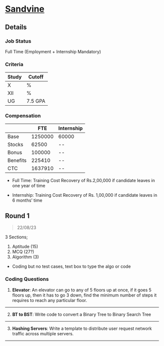 # [Sandvine](https://sandvine.com/)

## Details

### Job Status

Full Time (Employment + Internship Mandatory)

### Criteria

| Study | Cutoff  |
|-------|---------|
| X     | %       |
| XII   | %       |
| UG    | 7.5 GPA |

[comment]: # (Any other details go under this. This is a comment)

### Compensation

|          | FTE     | Internship |
|----------|---------|------------|
| Base     | 1250000 | 60000      |
| Stocks   | 62500   | --         |
| Bonus    | 100000  | --         |
| Benefits | 225410  | --         |
| CTC      | 1637910 | --         |

[comment]: # (Details about the rounds go under this comment.)

- Full Time: Training Cost Recovery of  Rs.2,00,000 if candidate leaves in one year of time

- Internship: Training Cost Recovery of Rs. 1,00,000 if candidate leaves in 6 months’ time

## Round 1

> 22/08/23

[comment]: # (Summary of the sections and experience below this comment.)

3 Sections;
1. Aptitude (15)
2. MCQ (27?)
3. Algorithm (3)

- Coding but no test cases, text box to type the algo or code

### Coding Questions

1. **Elevator**: An elevator can go to any of 5 floors up at once, if it goes 5 floors up, then it has to go 3 down, find the minimum number of steps it requires to reach any particular floor.

[comment]: # (Add any resources or links or code to this question under this comment.)

---

2. **BT to BST**: Write code to convert a Binary Tree to Binary Search Tree

[comment]: # (Add any resources or links or code to this question under this comment.)

---

3. **Hashing Servers**: Write a template to distribute user request network traffic across multiple servers.

[comment]: # (Add any resources or links or code to this question under this comment.)

---
